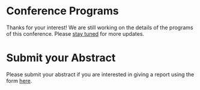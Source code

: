 # Conference Programs

Thanks for your interest! We are still working on the details of the programs of this conference. Please [stay tuned](../index.md#stay-updated) for more updates.

# Submit your Abstract

Please submit your abstract if you are interested in giving a report using the form [here](Abstract.md).